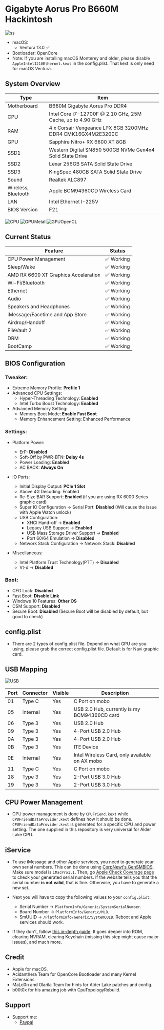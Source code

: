 # Gigabyte Aorus Pro B660M Hackintosh

![ss](./ss/screenshot.png)

* macOS:
  - Ventura 13.0 ✅
* Bootloader: OpenCore
* Note: If you are installing macOS Monterey and older, please disable `AppleIntelI210Ethernet.kext` in the config.plist. That kext is only need for macOS Ventura.

## System Overview

| Type | Item |
| ---- | ---- |
| Motherboard | B660M Gigabyte Aorus Pro DDR4 |
| CPU | Intel Core i7-12700F @ 2.10 GHz, 25M Cache, up to 4.90 GHz|
| RAM | 4 x Corsair Vengeance LPX 8GB 3200MHz DDR4 CMK16GX4M2E3200C |
| GPU | Sapphire Nitro+ RX 6600 XT 8GB |
| SSD1 | Western Digital SN850 500GB NVMe Gen4x4 Solid State Drive |
| SSD2 | Lexar 256GB SATA Solid State Drive |
| SSD3 | KingSpec 480GB SATA Solid State Drive |
| Sound | Realtek ALC897 |
| Wireless, Bluetooth | Apple BCM94360CD Wireless Card |
| LAN | Intel Ethernet I-225V |
| BIOS Version | F21 |

![CPU](./ss/cpubench.png)
![GPUMetal](./ss/gpubench_metal.png)
![GPUOpenCL](./ss/gpubench_opencl.png)

## Current Status

| Feature | Status |
| ------------- | ------------- |
| CPU Power Management | ✅ Working |
| Sleep/Wake | ✅ Working |
| AMD RX 6600 XT Graphics Acceleration | ✅ Working |
| Wi-Fi/Bluetooth | ✅ Working |
| Ethernet | ✅ Working |
| Audio | ✅ Working |
| Speakers and Headphones | ✅ Working |
| iMessage/Facetime and App Store | ✅ Working  |
| Airdrop/Handoff | ✅ Working |
| FileVault 2 | ✅ Working |
| DRM | ✅ Working |
| BootCamp | ✅ Working |

## BIOS Configuration

### Tweaker:
* Extreme Memory Profile: **Profile 1**
* Advanced CPU Settings:
  - Hyper-Threading Technology: **Enabled**
  - Intel Turbo Boost Technology: **Enabled**
* Advanced Memory Setting:
  - Memory Boot Mode: **Enable Fast Boot**
  - Memory Enhancement Setting: Enhanced Performance
### Settings:
* Platform Power:
  
  * ErP: **Disabled**
  
  - Soft-Off by PWR-BTN: **Delay 4s**
  - Power Loading: **Enabled**
  - AC BACK: **Always On**
* IO Ports:
  - Initial Display Output: **PCIe 1 Slot**
  - Above 4G Decoding: Enabled
  - Re-Size BAR Support: **Enabled** (if you are using RX 6000 Series graphic card)
  - Super IO Configuration → Serial Port: **Disabled** (Will cause the issue with Apple Watch unlock)
  - USB Configuration:
    * XHCI Hand-off → **Enabled**
    * Legacy USB Support → **Enabled**
    * USB Mass Storage Driver Support → **Enabled**
    * Port 60/64 Emulation → **Disabled**
  - Network Stack Configuration → Network Stack: **Disabled**
* Miscellaneous:
  - Intel Platform Trust Technology(PTT) → **Disabled**
  - Vt-d → **Disabled**
### Boot: 
- CFG Lock: **Disabled**
- Fast Boot: **Disable Link**
- Windows 10 Features: **Other OS**
- CSM Support: **Disabled**
- Secure Boot: **Disabled** (Secure Boot will be disabled by default, but good to check)

## config.plist
- There are 2 types of config.plist file. Depend on what GPU are you using, please grab the correct config.plist file. Default is for Navi graphic card.

## USB Mapping

![USB](./ss/usb.png)

| Port | Connector | Visible | Description |
|------|----------|---------|-------------|
| 01 | Type C | Yes     | C Port on mobo|
| 05 | Internal | Yes     | USB 2.0 Hub, currently is my BCM94360CD card |
| 06 | Type 3 | Yes     | USB 2.0 Hub |
| 09 | Type 3 | Yes     | 4-Port USB 2.0 Hub |
| 0A | Type 3 | Yes     | 4-Port USB 2.0 Hub |
| 0B | Type 3 | Yes     | ITE Device |
| 0E | Internal | Yes     | Intel Wireless Card, only available on AX mobo |
| 11 | Type C | Yes     | C Port on mobo |
| 18 | Type 3 | Yes     | 2-Port USB 3.0 Hub |
| 19 | Type 3 | Yes     | 2-Port USB 3.0 Hub |

## CPU Power Management

* CPU power management is done by `CPUFriend.kext` while `CPUFriendDataProvider.kext` defines how it should be done. `CPUFriendDataProvider.kext` is generated for a specific CPU and power setting. The one supplied in this repository is very universal for Alder Lake CPU.

## iService

* To use iMessage and other Apple services, you need to generate your own serial numbers. This can be done using [CorpNewt's GenSMBIOS](https://github.com/corpnewt/GenSMBIOS). Make sure model is `iMacPro1,1`. Then, go [Apple Check Coverage page](https://checkcoverage.apple.com/) to check your generated serial numbers. If the website tells you that the serial number **is not valid**, that is fine. Otherwise, you have to generate a new set.

* Next you will have to copy the following values to your `config.plist`:
  - Serial Number -> `PlatformInfo/Generic/SystemSerialNumber`.
  - Board Number -> `PlatformInfo/Generic/MLB`.
  - SmUUID -> `/PlatformInfo/Generic/SystemUUID`.
  Reboot and Apple services should work.

* If they don't, follow [this in-depth guide](https://dortania.github.io/OpenCore-Post-Install/universal/iservices.html). It goes deeper into ROM, clearing NVRAM, clearing Keychain (missing this step might cause major issues), and much more.

## Credit
* Apple for macOS.
* Acidanthera Team for OpenCore Bootloader and many Kernel Extensions.
* MaLd0n and Olarila Team for hints for Alder Lake patches and config.
* b00t0x for his amazing job with CpuTopologyRebuild.

## Support
* Support me: 
  - [Paypal](https://www.paypal.me/tekun0lxrd)
